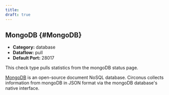 ```yaml
---
title:
draft: true
---
```


## MongoDB {#MongoDB}
 * **Category:** database
 * **Dataflow:** pull
 * **Default Port:** 28017

This check type pulls statistics from the mongoDB status page.

[MongoDB](http://www.mongodb.org/) is an open-source document NoSQL database. Circonus collects information from mongoDB in JSON format via the mongoDB database's native interface.

